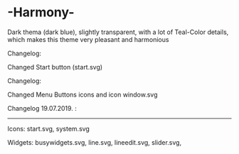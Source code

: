 # -Harmony-
Dark thema (dark blue), slightly transparent, with a lot of Teal-Color details, which makes this theme very pleasant and harmonious

Changelog:

Changed Start button (start.svg)

Changelog:

Changed Menu Buttons icons
and icon window.svg

Changelog 19.07.2019. :
________________________

Icons: start.svg, system.svg

Widgets: busywidgets.svg, line.svg, lineedit.svg, slider.svg,
